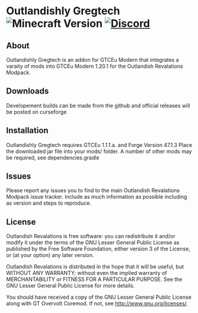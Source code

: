 # Outlandishly Gregtech ![Minecraft Version](https://img.shields.io/badge/minecraft-1.20.1-blue) [![Discord](https://img.shields.io/discord/175740881389879296?label=discord&logo=discord&color=7289da)](https://discord.gg/qhM8gb7QtM)

## About

Outlandishly Gregtech is an addon for GTCEu Modern that integrates a varaity of mods into GTCEu Modern 1.20.1 for the Outlandish Revalations Modpack.

## Downloads

Developement builds can be made from the github and official releases will be posted on curseforge

## Installation

Outlandishly Gregtech requires GTCEu 1.1.1.a. and Forge Version 47.1.3
Place the downloaded jar file into your mods/ folder. A number of other mods may be required, see dependencies.gradle

## Issues

Please report any issues you to find to the main Outlandish Revalations Modpack issue tracker. Include as much information as possible including
as version and steps to reproduce.

## License

Outlandish Revalations is free software: you can redistribute it and/or modify it under the terms of the
GNU Lesser General Public License as published by the Free Software Foundation, either version 3
of the License, or (at your option) any later version.

Outlandish Revalations is distributed in the hope that it will be useful, but WITHOUT ANY WARRANTY;
without even the implied warranty of MERCHANTABILITY or FITNESS FOR A PARTICULAR PURPOSE.
See the GNU Lesser General Public License for more details.

You should have received a copy of the GNU Lesser General Public License along with GT Overvolt Coremod.
If not, see <http://www.gnu.org/licenses/>.
